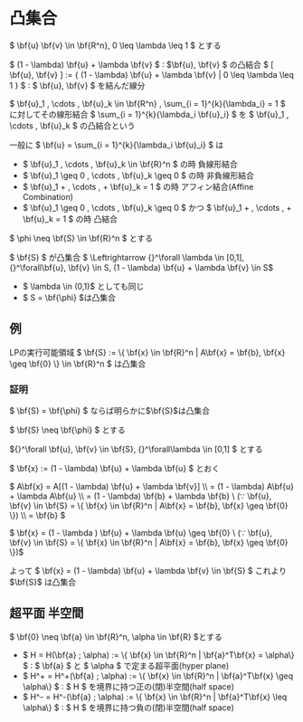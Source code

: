 # 凸集合

$ \bf{u} \bf{v} \in \bf{R^n}, 0 \leq \lambda \leq 1 $ とする

$ (1 - \lambda) \bf{u} + \lambda \bf{v} $ : $\bf{u}, \bf{v} $ の凸結合
$ [ \bf{u}, \bf{v} ] := \{ (1 - \lambda) \bf{u} + \lambda \bf{v} \| 0 \leq \lambda \leq 1 \} $ : $ \bf{u}, \bf{v} $ を結んだ線分

$ \bf{u}\_1 , \cdots , \bf{u}\_k \in \bf{R^n} , \sum\_{i = 1}^{k}{\lambda\_i} = 1 $ に対してその線形結合
$ \sum\_{i = 1}^{k}{\lambda\_i \bf{u}\_i} $ を $ \bf{u}\_1 , \cdots , \bf{u}\_k $ の凸結合という

一般に $ \bf{u} = \sum\_{i = 1}^{k}{\lambda\_i \bf{u}\_i} $ は

- $ \bf{u}\_1 , \cdots , \bf{u}\_k  \in \bf{R}^n $ の時 負線形結合
- $ \bf{u}\_1 \geq 0  , \cdots , \bf{u}\_k \geq 0 $ の時 非負線形結合
- $ \bf{u}\_1 + , \cdots , + \bf{u}\_k = 1 $ の時 アフィン結合(Affine Combination)
- $ \bf{u}\_1 \geq 0  , \cdots , \bf{u}\_k \geq 0 $ かつ $ \bf{u}\_1 + , \cdots , + \bf{u}\_k = 1 $ の時 凸結合

$ \phi \neq \bf{S} \in \bf{R}^n $ とする

$ \bf{S} $ が凸集合 $ \Leftrightarrow {}^\forall \lambda \in [0,1], {}^\forall\bf{u}, \bf{v} \in S,  (1 - \lambda) \bf{u} + \lambda \bf{v} \in S$

- $ \lambda \in (0,1)$ としても同じ
- $ S = \bf{\phi} $は凸集合

## 例
LPの実行可能領域 $ \bf{S} := \\{ \bf{x} \in \bf{R}^n \| A\bf{x} = \bf{b}, \bf{x} \geq \bf{0} \\} \in \bf{R}^n $ は凸集合

### 証明
$ \bf{S} = \bf{\phi} $ ならば明らかに$\bf{S}$は凸集合

$ \bf{S} \neq \bf{\phi} $ とする

${}^\forall \bf{u}, \bf{v} \in \bf{S}, {}^\forall\lambda \in [0,1] $ とする

$ \bf{x} := (1 - \lambda) \bf{u} + \lambda \bf{u} $ とおく

$ A\bf{x} = A[(1 - \lambda) \bf{u} + \lambda \bf{v}] \\\\
  = (1 - \lambda) A\bf{u} + \lambda A\bf{u} \\\\
  = (1 - \lambda) \bf{b} + \lambda \bf{b} \  (∵ \bf{u}, \bf{v} \in \bf{S} = \\{ \bf{x} \in \bf{R}^n \| A\bf{x} = \bf{b}, \bf{x} \geq \bf{0} \\}) \\\\
  = \bf{b}
$

$ \bf{x} = (1 - \lambda ) \bf{u} + \lambda \bf{u} \geq \bf{0} \ (∵ \bf{u}, \bf{v} \in \bf{S} = \\{ \bf{x} \in \bf{R}^n \| A\bf{x} = \bf{b}, \bf{x} \geq \bf{0} \\})$

よって $ \bf{x} = (1 - \lambda) \bf{u} + \lambda \bf{v} \in \bf{S} $ これより $\bf{S}$ は凸集合


## 超平面 半空間

$ \bf{0} \neq \bf{a} \in \bf{R}^n, \alpha \in \bf{R} $とする

- $ H = H(\bf{a} ; \alpha) := \\{ \bf{x} \in \bf{R}^n \| \bf{a}^T\bf{x} = \alpha\\} $ : $ \bf{a} $ と $ \alpha $ で定まる超平面(hyper plane)
- $ H^+ = H^+(\bf{a} ; \alpha) := \\{ \bf{x} \in \bf{R}^n \| \bf{a}^T\bf{x} \geq \alpha\\} $ : $ H $ を境界に持つ正の(閉)半空間(half space)
- $ H^- = H^-(\bf{a} ; \alpha) := \\{ \bf{x} \in \bf{R}^n \| \bf{a}^T\bf{x} \leq \alpha\\} $ : $ H $ を境界に持つ負の(閉)半空間(half space)
